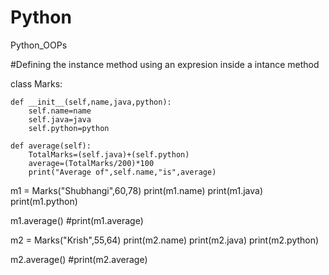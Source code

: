 # Python
Python_OOPs

#Defining the instance method using an expresion inside a intance method

class Marks:
    
    def __init__(self,name,java,python):
        self.name=name
        self.java=java
        self.python=python
        
    def average(self):
        TotalMarks=(self.java)+(self.python)
        average=(TotalMarks/200)*100
        print("Average of",self.name,"is",average)
          
m1 = Marks("Shubhangi",60,78)
print(m1.name)
print(m1.java)
print(m1.python)

m1.average()
#print(m1.average)

m2 = Marks("Krish",55,64)
print(m2.name)
print(m2.java)
print(m2.python)

m2.average()
#print(m2.average)          
